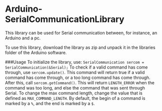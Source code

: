 # Arduino-SerialCommunicationLibrary
This library can be used for Serial communication between, for instance, an Arduino and a pc.

To use this library, download the library as zip and unpack it in the libraries folder of the Arduino software.

###Usage
To initialize the library, use: `SerialCommunication sercom = SerialCommunication(&Serial);`
To check if a valid command has come through, use `sercom.update()`.
This command will return true if a valid command has come through, or a too long command has come through.
After this, call `sercom.getCommand()`. 
This will return `LENGTH_ERROR` when the command was too long, and else the command that was sent through Serial.
To change the max command length, change the value that is defined as `MAX_COMMAND_LENGTH`.
By default, the begin of a command is marked by a `%`, and the end is marked by a `$`.
